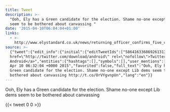```yaml
---
title: Tweet
description: >-
  "Ooh, Ely has a Green candidate for the election. Shame no-one except Lib dems
  seem to be bothered about canvassing "
date: '2015-04-10T06:04:04+01:00'
links:
  - >-
    http://www.elystandard.co.uk/news/returning_officer_confirms_five_candidates_for_se_cambs_election_1_4028805
source: >-
  {"tweet":{"edit_info":{"initial":{"editTweetIds":["586416336869261313"],"editableUntil":"2015-04-10T07:32:04.455Z","editsRemaining":"5","isEditEligible":true}},"retweeted":false,"source":"<a
  href=\"http://twitter.com/download/android\" rel=\"nofollow\">Twitter for
  Android</a>","entities":{"hashtags":[],"symbols":[],"user_mentions":[],"urls":[{"url":"http://t.co/OrVYgvnpUn","expanded_url":"http://www.elystandard.co.uk/news/returning_officer_confirms_five_candidates_for_se_cambs_election_1_4028805","display_url":"elystandard.co.uk/news/returning…","indices":["115","137"]}]},"display_text_range":["0","137"],"favorite_count":"0","id_str":"586416336869261313","truncated":false,"retweet_count":"0","id":"586416336869261313","possibly_sensitive":false,"created_at":"Fri
  Apr 10 06:32:04 +0000 2015","favorited":false,"full_text":"Ooh, Ely has a
  Green candidate for the election. Shame no-one except Lib dems seem to be
  bothered about canvassing http://t.co/OrVYgvnpUn","lang":"en"}}
---
```

Ooh, Ely has a Green candidate for the election. Shame no-one except Lib dems seem to be bothered about canvassing 
    
{{< tweet 0 0 >}}
    
